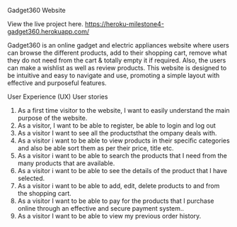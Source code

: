 Gadget360 Website

View the live project here. https://heroku-milestone4-gadget360.herokuapp.com/

Gadget360 is an online gadget and electric appliances website where users can browse the different products, add to their shopping cart, remove what they do not need from the cart & totally empty it if required. Also, the users can make a wishlist as well as review products. This website is designed to be intuitive and easy to navigate and use, promoting a simple layout with effective and purposeful features.


User Experience (UX)
User stories
1.  As a first time visitor to the website, I want to easily understand the main purpose of the website.
2.  As a visitor, I want to be able to register, be able to login and log out
3.  As a visitor I want to see all the productsthat the ompany deals with.
4.  As a visitor i want to be able to view products in their specific categories and also be able sort them  as per their price, title etc.
5.  As a visitor i want to be able to search the products that I need from the many products that are available.
6.  As a visitor i want to be able to see the details of the product that I have selected.
7.  As a visitor i want to be able to add, edit, delete products to and from the shopping cart.
8. As a visitor I want to be able to pay for the products that I purchase online through an effective and secure payment system..
9. As a visitor I want to be able to view my previous order history.
